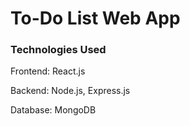# To-Do List Web App

### Technologies Used
Frontend: React.js

Backend: Node.js, Express.js

Database: MongoDB
